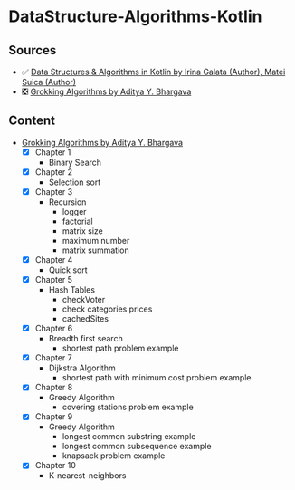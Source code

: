 # DataStructure-Algorithms-Kotlin
## Sources
- :white_check_mark: [Data Structures & Algorithms in Kotlin by Irina Galata (Author), Matei Suica (Author)](https://www.amazon.com/Data-Structures-Algorithms-Kotlin-First/dp/1942878915)
- :negative_squared_cross_mark: [Grokking Algorithms by Aditya Y. Bhargava](https://www.amazon.com/Grokking-Algorithms-illustrated-programmers-curious/dp/1617292230)

## Content
- [Grokking Algorithms by Aditya Y. Bhargava](https://www.amazon.com/Grokking-Algorithms-illustrated-programmers-curious/dp/1617292230)
    - [x] Chapter 1 
         - Binary Search
    - [x] Chapter 2
        - Selection sort
    - [x] Chapter 3
        - Recursion
            - logger
            - factorial
            - matrix size
            - maximum number
            - matrix summation
    - [x] Chapter 4
        - Quick sort 
    - [x] Chapter 5
        - Hash Tables
            - checkVoter
            - check categories prices
            - cachedSites
    - [x] Chapter 6
        - Breadth first search
            - shortest path problem example
    - [x] Chapter 7
        - Dijkstra Algorithm 
            - shortest path with minimum cost problem example
    - [x] Chapter 8
        - Greedy Algorithm
            - covering stations problem example
    - [x] Chapter 9
         - Greedy Algorithm
           - longest common substring example
           - longest common subsequence example
           - knapsack problem example
    - [x] Chapter 10
         - K-nearest-neighbors
